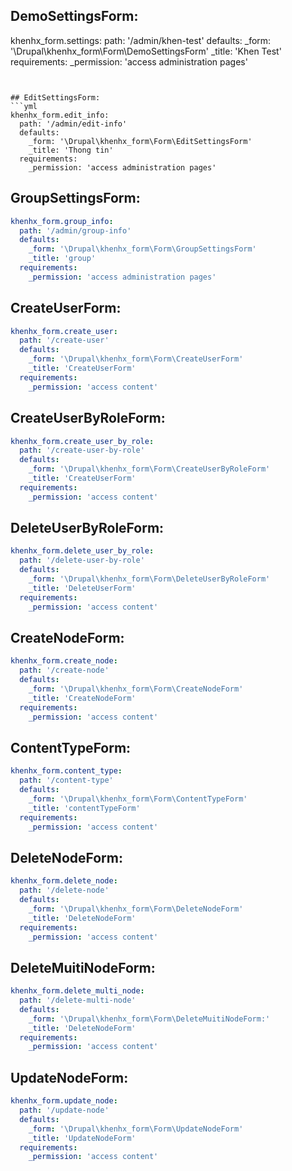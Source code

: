 ## DemoSettingsForm: 
khenhx_form.settings:
  path: '/admin/khen-test'
  defaults:
    _form: '\Drupal\khenhx_form\Form\DemoSettingsForm'
    _title: 'Khen Test'
  requirements:
    _permission: 'access administration pages'
```


## EditSettingsForm:
```yml
khenhx_form.edit_info:
  path: '/admin/edit-info'
  defaults:
    _form: '\Drupal\khenhx_form\Form\EditSettingsForm'
    _title: 'Thong tin'
  requirements:
    _permission: 'access administration pages'
```


## GroupSettingsForm:
```yml
khenhx_form.group_info:
  path: '/admin/group-info'
  defaults:
    _form: '\Drupal\khenhx_form\Form\GroupSettingsForm'
    _title: 'group'
  requirements:
    _permission: 'access administration pages'
```


## CreateUserForm:
```yml
khenhx_form.create_user:
  path: '/create-user'
  defaults:
    _form: '\Drupal\khenhx_form\Form\CreateUserForm'
    _title: 'CreateUserForm'
  requirements:
    _permission: 'access content'
```


## CreateUserByRoleForm:
```yml
khenhx_form.create_user_by_role:
  path: '/create-user-by-role'
  defaults:
    _form: '\Drupal\khenhx_form\Form\CreateUserByRoleForm'
    _title: 'CreateUserForm'
  requirements:
    _permission: 'access content'
```


## DeleteUserByRoleForm:
```yml
khenhx_form.delete_user_by_role:
  path: '/delete-user-by-role'
  defaults:
    _form: '\Drupal\khenhx_form\Form\DeleteUserByRoleForm'
    _title: 'DeleteUserForm'
  requirements:
    _permission: 'access content'
```


## CreateNodeForm:
```yml
khenhx_form.create_node:
  path: '/create-node'
  defaults:
    _form: '\Drupal\khenhx_form\Form\CreateNodeForm'
    _title: 'CreateNodeForm'
  requirements:
    _permission: 'access content'
```


## ContentTypeForm:
```yml
khenhx_form.content_type:
  path: '/content-type'
  defaults:
    _form: '\Drupal\khenhx_form\Form\ContentTypeForm'
    _title: 'contentTypeForm'
  requirements:
    _permission: 'access content'
```


## DeleteNodeForm:
```yml
khenhx_form.delete_node:
  path: '/delete-node'
  defaults:
    _form: '\Drupal\khenhx_form\Form\DeleteNodeForm'
    _title: 'DeleteNodeForm'
  requirements:
    _permission: 'access content'
```


## DeleteMuitiNodeForm:
```yml
khenhx_form.delete_multi_node:
  path: '/delete-multi-node'
  defaults:
    _form: '\Drupal\khenhx_form\Form\DeleteMuitiNodeForm:'
    _title: 'DeleteNodeForm'
  requirements:
    _permission: 'access content'
 ```
 
 
## UpdateNodeForm:
```yml
khenhx_form.update_node:
  path: '/update-node'
  defaults:
    _form: '\Drupal\khenhx_form\Form\UpdateNodeForm'
    _title: 'UpdateNodeForm'
  requirements:
    _permission: 'access content'
```
